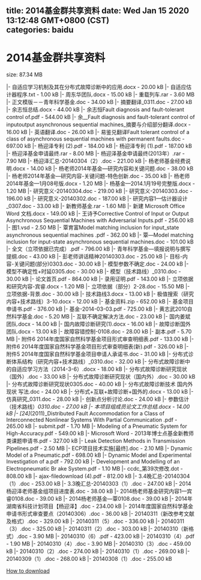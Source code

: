 
title: 2014基金群共享资料
date: Wed Jan 15 2020 13:12:48 GMT+0800 (CST)    
categories: baidu
---

# 2014基金群共享资料
size: 87.34 MB
 
 
|- 自适应学习机制及其在分布式故障诊断中的应用.docx - 20.00 kB
|- 自适应估计器程序.txt - 1.00 kB
|- 周东华团队.docx - 15.00 kB
|- 重载列车.rar - 3.60 MB
|- 正文模版－－青年科学基金.doc - 34.00 kB
|- 摘要翻译_0311.doc - 27.00 kB
|- 余志恒总结.docx - 44.00 kB
|- 余志恒Fault diagnosis and fault-tolerant control of.pdf - 544.00 kB
|- 余__Fault diagnosis and fault-tolerant control of inputoutput asynchronous sequential machines_摘要与介绍部分翻译.docx - 16.00 kB
|- 英语翻译.doc - 26.00 kB
|- 易鉴兑翻译Fault tolerant control of a class of asynchronous sequential machines with permanent faults.doc - 697.00 kB
|- 杨迎泽专利 (2).pdf - 184.00 kB
|- 杨迎泽专利 (1).pdf - 187.00 kB
|- 杨迎泽基金申请最终.rar - 8.00 MB
|- 杨迎泽基金申请最终(2013年）.rar - 7.90 MB
|- 杨迎泽汇总-20140304（2）.doc - 221.00 kB
|- 杨老师基金经费说明.docx - 14.00 kB
|- 杨老师2014年基金—研究内容和关键问题.doc - 38.00 kB
|- 杨老师2014年基金—研究内容-关键问题-特色创新.doc - 35.00 kB
|- 杨老师2014年基金—1月08号版.docx - 1.20 MB
|- 杨基金—2014.1月19号完整版.docx - 1.20 MB
|- 研究意义-20140304.doc - 219.00 kB
|- 研究意义-20140303.doc - 196.00 kB
|- 研究意义-20140302.doc - 187.00 kB
|- 研究内容1—估计器设计_0307.doc - 33.00 kB
|- 新教师基金.rar - 1.60 MB
|- 新建 Microsoft Office Word 文档.docx - 149.00 kB
|- 王诗予Corrective Control of Input or Output Asynchronous Sequential Machines with Adversarial Inputs.pdf - 256.00 kB
|- 图1.vsd - 2.50 MB
|- 覃育富Model matching inclusion for input_state asynchronous sequential machines .pdf - 362.00 kB
|- 覃—Model matching inclusion for input-state asynchronous sequential machines.doc - 101.00 kB
|- 全文（立项依据已完成）.pdf - 796.00 kB
|- 青年科学基金—填报说明与撰写提纲.doc - 43.00 kB
|- 彭老师讲话精神20140303.doc - 25.00 kB
|- 目标-内容-关键问题(部分)0303.doc - 30.00 kB
|- 模型参数不确定.doc - 24.00 kB
|- 模型不确定性+时延0305.doc - 30.00 kB
|- 模型（技术路线）_0310.doc - 30.00 kB
|- 论文首页.pdf - 864.00 kB
|- 录用证明.pdf - 143.00 kB
|- 立项依据和研究内容-宾睿.docx - 1.20 MB
|- 立项依据（部分）2-28.doc - 15.50 MB
|- 立项依据-背景.doc - 30.00 kB
|- 技术路线3.docx - 13.00 kB
|- 极值搜索（研究内容+技术路线）3-10.docx - 12.00 kB
|- 基金资料.zip - 652.00 kB
|- 基金项目申请书.pdf - 376.00 kB
|- 基金-2014-03-03.pdf - 725.00 kB
|- 黄志武2010自然科学基金.doc - 5.20 MB
|- 互联不确定解决方法.doc - 23.00 kB
|- 国内姜斌团队.docx - 14.00 kB
|- 国内故障诊断研究(1).docx - 16.00 kB
|- 故障诊断国外团队.docx - 13.00 kB
|- 故障容错控制-0108.doc - 28.00 kB
|- 副本.pdf - 5.70 MB
|- 附件6 2014年度国家自然科学基金项目形式审查明细表.pdf - 133.00 kB
|- 附件6 2014年度国家自然科学基金项目形式审查明细表(新).pdf - 326.00 kB
|- 附件5 2014年度国家自然科学基金项目申请人承诺书.doc - 31.00 kB
|- 分布式诊断体系结构（研究内容+技术路线）_0310.doc - 32.00 kB
|- 分布式故障诊断中的自适应学习方法（2014-3-6）.docx - 18.00 kB
|- 分布式故障诊断研究现状（国外）.doc - 33.00 kB
|- 分布式故障诊断研究现状（国内外）.doc - 30.00 kB
|- 分布式故障诊断研究现状0305.doc - 40.00 kB
|- 分布式故障诊断技术 国内外现状 写法.doc - 24.00 kB
|- 分布式+互联+故障诊断+国外的.docx - 13.00 kB
|- 仿真研究_0311.doc - 28.00 kB
|- 创新点分析讨论.doc - 24.00 kB
|- 参数估计（技术路线）_0310.doc - 27.00 kB
|- 本项目组成员论文工作总结.docx - 14.00 kB
|- [24]_(2011)_Distributed Fault Accommodation for a Class of Interconnected Nonlinear Systems With Partial Communication .pdf - 265.00 kB
|- submit.pdf - 1.70 MB
|- Modeling of a Pneumatic System for High-Accuracy.pdf - 549.00 kB
|- Microsoft Word - 2013年博士点基金新教师类课题申请书.pdf - 327.00 kB
|- Leak Detection Methods in Transmission Pipelines.pdf - 2.50 MB
|- ECP项目技术实施[最终].doc - 2.10 MB
|- Dynamic Model of a Pneumatic.pdf - 698.00 kB
|- Dynamic Model and Experimental Investigation of a.pdf - 792.00 kB
|- Development and Modelling of an Electropneumatic Br ake System.pdf - 1.10 MB
|- ccdc_第39次修改.dot - 808.00 kB
|- ajax-filedownload (4).pdf - 812.00 kB
|- 3.4晚汇总-20140304（1）.doc - 253.00 kB
|- 3.3晚汇总-20140303（1）.doc - 247.00 kB
|- 2014杨迎泽老师基金组项目进度表.doc - 38.00 kB
|- 2014杨老师基金研究内容1—宾睿0108.doc - 39.00 kB
|- 2014杨老师基金—覃0108.doc - 39.00 kB
|- 2014年湖南省科技计划项目【杨迎泽】.doc - 234.00 kB
|- 2014年度国家自然科学基金申请书形式审查要点（20140306）.doc - 36.00 kB
|- 20140311（新改参考文献及格式）.doc - 329.00 kB
|- 20140311（5）.doc - 336.00 kB
|- 20140311（3）.doc - 325.00 kB
|- 20140311（2）.doc - 303.00 kB
|- 20140310（新格式）.doc - 3.90 MB
|- 20140310（6）.pdf - 423.00 kB
|- 20140310（4）.pdf - 1.90 MB
|- 20140310（4）.doc - 3.90 MB
|- 20140310（3）.doc - 459.00 kB
|- 20140310（2）.doc - 274.00 kB
|- 20140310（1）.doc - 269.00 kB
|- 20140309（1）.doc - 268.00 kB
|- 20140308（1）.doc - 255.00 kB

[How to download](https://bpcam.bemobtrk.com/go/2ceec3aa-1ca2-46d6-b9ff-aaa5c184517c?jno=600)
